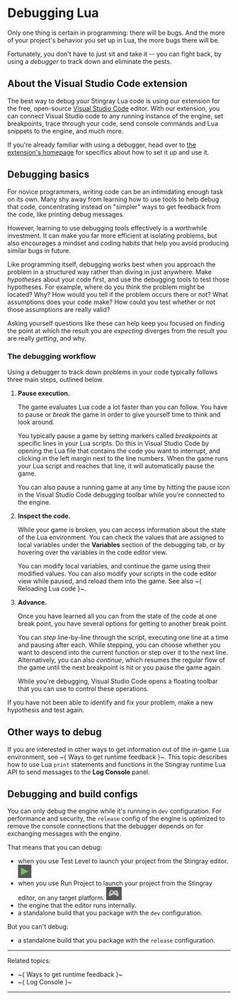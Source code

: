 # Debugging Lua

Only one thing is certain in programming: there will be bugs. And the more of your project's behavior you set up in Lua, the more bugs there will be.

Fortunately, you don't have to just sit and take it -- you can fight back, by using a *debugger* to track down and eliminate the pests.

## About the Visual Studio Code extension

The best way to debug your Stingray Lua code is using our extension for the free, open-source [Visual Studio Code](https://code.visualstudio.com/) editor. With our extension, you can connect Visual Studio code to any running instance of the engine, set breakpoints, trace through your code, send console commands and Lua snippets to the engine, and much more.

If you're already familiar with using a debugger, head over to [the extension's homepage](https://marketplace.visualstudio.com/items?itemName=jschmidt42.stingray-debug) for specifics about how to set it up and use it.

## Debugging basics

For novice programmers, writing code can be an intimidating enough task on its own. Many shy away from learning how to use tools to help debug that code, concentrating instead on "simpler" ways to get feedback from the code, like printing debug messages.

However, learning to use debugging tools effectively is a worthwhile investment. It can make you far more efficient at isolating problems, but also encourages a mindset and coding habits that help you avoid producing similar bugs in future.

Like programming itself, debugging works best when you approach the problem in a structured way rather than diving in just anywhere. Make *hypotheses* about your code first, and use the debugging tools to test those hypotheses. For example, where do you think the problem might be located? Why? How would you tell if the problem occurs there or not? What assumptions does your code make? How could you test whether or not those assumptions are really valid?

Asking yourself questions like these can help keep you focused on finding the point at which the result you are *expecting* diverges from the result you are really *getting*, and why.

### The debugging workflow

Using a debugger to track down problems in your code typically follows three main steps, outlined below.

1.	**Pause execution.**

	The game evaluates Lua code a lot faster than you can follow. You have to pause or *break* the game in order to give yourself time to think and look around.

	You typically pause a game by setting markers called *breakpoints* at specific lines in your Lua scripts. Do this in Visual Studio Code by opening the Lua file that contains the code you want to interrupt, and clicking in the left margin next to the line numbers. When the game runs your Lua script and reaches that line, it will automatically pause the game.

	You can also pause a running game at any time by hitting the pause icon in the Visual Studio Code debugging toolbar while you're connected to the engine.

2.	**Inspect the code.**

	While your game is broken, you can access information about the state of the Lua environment. You can check the values that are assigned to local variables under the **Variables** section of the debugging tab, or by hovering over the variables in the code editor view.

	You can modify local variables, and continue the game using their modified values. You can also modify your scripts in the code editor view while paused, and reload them into the game. See also ~{ Reloading Lua code }~.

3.	**Advance.**

	Once you have learned all you can from the state of the code at one break point, you have several options for getting to another break point.

	You can *step* line-by-line through the script, executing one line at a time and pausing after each. While stepping, you can choose whether you want to descend into the current function or step over it to the next line. Alternatively, you can also *continue*, which resumes the regular flow of the game until the next breakpoint is hit or you pause the game again.

	While you're debugging, Visual Studio Code opens a floating toolbar that you can use to control these operations.

If you have not been able to identify and fix your problem, make a new hypothesis and test again.

## Other ways to debug

If you are interested in other ways to get information out of the in-game Lua environment, see ~{ Ways to get runtime feedback }~. This topic describes how to use Lua `print` statements and functions in the Stingray runtime Lua API to send messages to the **Log Console** panel.

## Debugging and build configs

You can only debug the engine while it's running in `dev` configuration. For performance and security, the `release` config of the engine is optimized to remove the console connections that the debugger depends on for exchanging messages with the engine.

That means that you can debug:

-	when you use Test Level to launch your project from the Stingray editor. ![Test Level](../../images/icon_Play.png)
-	when you use Run Project to launch your project from the Stingray editor, on any target platform. ![Test Level](../../images/icon_playGame.png)
-	the engine that the editor runs internally.
-	a standalone build that you package with the `dev` configuration.

But you can't debug:

-	a standalone build that you package with the `release` configuration.

---
Related topics:
-	~{ Ways to get runtime feedback }~
-	~{ Log Console }~
---
